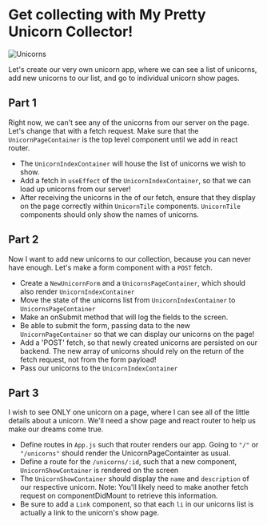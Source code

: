 # Get collecting with My Pretty Unicorn Collector!

![Unicorns](https://cdn.dribbble.com/users/141427/screenshots/2072640/lu_dribble_1x.png)

Let's create our very own unicorn app, where we can see a list of unicorns, add new unicorns to our list, and go to individual unicorn show pages.

## Part 1
Right now, we can't see any of the unicorns from our server on the page. Let's change that with a fetch request. Make sure that the `UnicornPageContainer` is the top level component until we add in react router.

* The `UnicornIndexContainer` will house the list of unicorns we wish to show.
* Add a fetch in `useEffect` of the `UnicornIndexContainer`, so that we can load up unicorns from our server!
* After receiving the unicorns in the  of our fetch, ensure that they display on the page correctly within `UnicornTile` components. `UnicornTile` components should only show the names of unicorns.

## Part 2
Now I want to add new unicorns to our collection, because you can never have enough. Let's make a form component with a `POST` fetch.
  * Create a `NewUnicornForm` and a `UnicornsPageContainer`, which should also render `UnicornIndexContainer`
  * Move the state of the unicorns list from `UnicornIndexContainer` to `UnicornsPageContainer`
  * Make an onSubmit method that will log the fields to the screen.
  * Be able to submit the form, passing data to the new `UnicornPageContainer` so that we can display our unicorns on the page!
  * Add a 'POST' fetch, so that newly created unicorns are persisted on our backend. The new array of unicorns should rely on the return of the fetch request, not from the form payload!
  * Pass our unicorns to the `UnicornIndexContainer`

## Part 3
  I wish to see ONLY one unicorn on a page, where I can see all of the little details about a unicorn. We'll need a show page and react router to help us make our dreams come true.

  * Define routes in `App.js` such that router renders our app. Going to `"/"` or `"/unicorns"` should render the UnicornPageContainter as usual.
  * Define a route for the `/unicorns/:id`, such that a new component, `UnicornShowContainer` is rendered on the screen
  * The `UnicornShowContainer` should display the `name` and `description` of our respective unicorn. Note: You'll likely need to make another fetch request on componentDidMount to retrieve this information.
  * Be sure to add a `Link` component, so that each `li` in our unicorns list is actually a link to the unicorn's show page.
